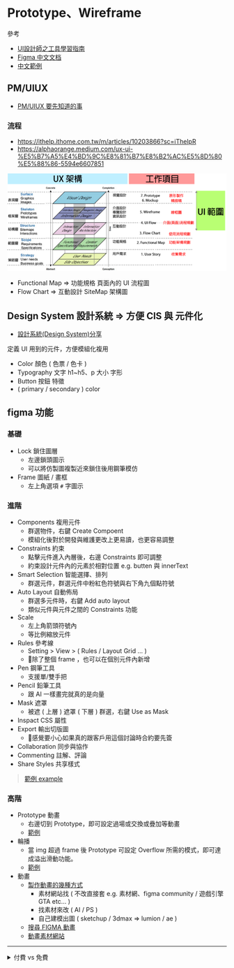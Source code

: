 # Prototype、Wireframe

參考
* [UI設計師之工具學習指南](https://ithelp.ithome.com.tw/users/20112563/ironman/3828)
* [Figma 中文文档](https://figmachina.com/)
* [中文範例](https://www.figma.com/file/W0k3y7XqsNUboh1k39srLP/Figma-Basics-(%E4%B8%AD%E6%96%87)?node-id=0%3A286)

## PM/UIUX

* [PM/UIUX 要先知道的事](https://ithelp.ithome.com.tw/m/users/20112529/ironman/2059)

### 流程

* <https://ithelp.ithome.com.tw/m/articles/10203866?sc=iThelpR>
* <https://alphaorange.medium.com/ux-ui-%E5%B7%A5%E4%BD%9C%E8%81%B7%E8%B2%AC%E5%8D%80%E5%88%86-5594e6607851>

![alt](/assets/img/1_fKy0S_xqMWOrbvreWDNpAw.png)

* Functional Map => 功能規格 頁面內的 UI 流程圖
* Flow Chart => 互動設計 SiteMap 架構圖

## Design System 設計系統 => 方便 CIS 與 元件化

* [設計系統(Design System)分享](https://medium.com/uxeastmeetswest/%E8%A8%AD%E8%A8%88%E7%B3%BB%E7%B5%B1-design-system-%E5%88%86%E4%BA%AB-4e9052fa017)

定義 UI 用到的元件，方便模組化複用

* Color 顏色 ( 色票 / 色卡 )
* Typography 文字 h1~h5、p 大小 字形
* Button 按鈕 特徵
* ( primary / secondary ) color

## figma 功能

### 基礎

* Lock 鎖住圖層
  * 左邊鎖頭圖示
  * 可以將仿製圖複製近來鎖住後用鋼筆模仿
* Frame 圖紙 / 畫框
  * 左上角選項 `#` 字圖示

### 進階

* Components 複用元件
  * 群選物件，右鍵 Create Compoent
  * 模組化後對於開發與維護更改上更易讀，也更容易調整
* Constraints 約束
  * 點擊元件進入內層後，右邊 Constraints 即可調整
  * 約束設計元件內的元素於相對位置 e.g. butten 與 innerText
* Smart Selection 智能選擇、排列
  * 群選元件，群選元件中粉紅色符號與右下角九個點符號
* Auto Layout 自動佈局
  * 群選多元件時，右鍵 Add auto layout
  * 類似元件與元件之間的 Constraints 功能
* Scale
  * 左上角箭頭符號內
  * 等比例縮放元件
* Rules 參考線
  * Setting > View > ( Rules / Layout Grid ... )
  * :triangular_flag_on_post:除了整個 frame ，也可以在個別元件內新增
* Pen 鋼筆工具
  * 支援單/雙手把
* Pencil 鉛筆工具
  * 跟 AI 一樣畫完就真的是向量
* Mask 遮罩
  * 被遮 ( 上層 ) 遮罩 ( 下層 ) 群選，右鍵 Use as Mask
* Inspact CSS 屬性
* Export 輸出切版圖
  * :triangular_flag_on_post:感覺要小心如果真的跟客戶用這個討論時合約要先簽
* Collaboration 同步與協作
* Commenting 註解、評論
* Share Styles 共享樣式

> [範例 example](https://www.figma.com/file/9wkJBpQzAdw8ECQaKEsflM/12%E5%B1%86%E9%90%B5%E4%BA%BA%E8%B3%BD?node-id=2%3A58)

### 高階

* Prototype 動畫
  * 右邊切到 Prototype，即可設定過場或交換或疊加等動畫
  * [範例](https://figmachina.com/guide/prototyping/creating-prototypes.html)
* 輪播
  * 當 img 超過 frame 後 Prototype 可設定 Overflow 所需的模式，即可達成溢出滑動功能。
  * [範例](https://figmachina.com/guide/prototyping/advanced-prototyping-with-scrolling-overflow.html)
* 動畫
  * [製作動畫的幾種方式](https://kknews.cc/zh-tw/design/95kkp5j.html)
    * 素材網站找 ( 不改直接套 e.g. 素材網、figma community / 遊戲引擎 GTA etc... ) 
    * 找素材來改 ( AI / PS )
    * 自己建模出圖 ( sketchup / 3dmax => lumion / ae )
  * [搜尋 FIGMA 動畫](https://www.google.com/search?q=figma+%E5%8B%95%E7%95%AB&rlz=1C1CHBF_zh-TWTW905TW905&oq=figma+%E5%8B%95%E7%95%AB&aqs=chrome..69i57.5662j0j7&sourceid=chrome&ie=UTF-8)
  * [動畫素材網站](https://medium.com/diy-xox/figma%E7%99%BC%E4%BD%882020%E5%A4%8F%E5%A4%A9%E6%9C%80%E6%96%B0%E8%B3%87%E6%BA%90-top15-e19a6bb1495c)

---

<details>
 <summary>付費 vs 免費</summary>

### 初级版（Starter）- 免费
这是你创建个人帐户时的默认版本，允许你与最多一个其他设计师合作完成项目。

* 无限的文件存储空间
* 30 天版本历史记录
* 3 个项目
* 2 个编辑者
* 团队样式库

### 教育版（Education）- 免费
如果你是被认可教育机构的成员，那么你可以免费使用 Figma 专业版的所有功能：

* 无限的文件存储空间
* 无限的版本历史记录
* 无限的项目
* 无限的编辑者
* 团队样式库
* 团队组件库
* Slack 集成（评论通知）
* 私人项目（团队内可以创建私人项目，只有通过邀请才能加入）

</details>
